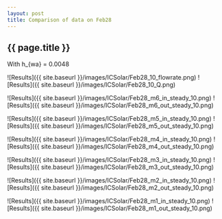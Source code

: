 ```yaml
---
layout: post
title: Comparison of data on Feb28
---
```

{{ page.title }}
-----------------
With h_{wa} = 0.0048

![Results]({{ site.baseurl }}/images/ICSolar/Feb28_10_flowrate.png) ![Results]({{ site.baseurl }}/images/ICSolar/Feb28_10_Q.png)

![Results]({{ site.baseurl }}/images/ICSolar/Feb28_m6_in_steady_10.png) ![Results]({{ site.baseurl }}/images/ICSolar/Feb28_m6_out_steady_10.png)

![Results]({{ site.baseurl }}/images/ICSolar/Feb28_m5_in_steady_10.png) ![Results]({{ site.baseurl }}/images/ICSolar/Feb28_m5_out_steady_10.png)

![Results]({{ site.baseurl }}/images/ICSolar/Feb28_m4_in_steady_10.png) ![Results]({{ site.baseurl }}/images/ICSolar/Feb28_m4_out_steady_10.png)

![Results]({{ site.baseurl }}/images/ICSolar/Feb28_m3_in_steady_10.png) ![Results]({{ site.baseurl }}/images/ICSolar/Feb28_m3_out_steady_10.png)

![Results]({{ site.baseurl }}/images/ICSolar/Feb28_m2_in_steady_10.png) ![Results]({{ site.baseurl }}/images/ICSolar/Feb28_m2_out_steady_10.png)

![Results]({{ site.baseurl }}/images/ICSolar/Feb28_m1_in_steady_10.png) ![Results]({{ site.baseurl }}/images/ICSolar/Feb28_m1_out_steady_10.png)

